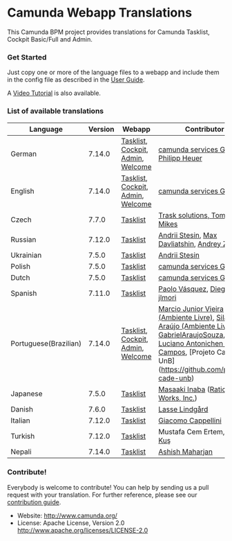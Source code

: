# Camunda Webapp Translations


This Camunda BPM project provides translations for Camunda Tasklist, Cockpit Basic/Full and Admin.

### Get Started

Just copy one or more of the language files to a webapp and include them in the config file as described in the [User Guide](https://docs.camunda.org/manual/latest/webapps/tasklist/configuration/#localization).

A [Video Tutorial](https://blog.camunda.org/post/2014/12/internationalization-in-camunda-bpm/
) is also available.

### List of available translations

| Language             | Version | Webapp                                                                                                            | Contributor                                                                                                                          |
|----------------------|---------|-------------------------------------------------------------------------------------------------------------------|--------------------------------------------------------------------------------------------------------------------------------------|
| German               | 7.14.0  | [Tasklist](/tasklist/de.json), [Cockpit](/cockpit/de.json), [Admin](/admin/de.json), [Welcome](/welcome/de.json)  | [camunda services GmbH](https://github.com/camunda), [Philipp Heuer](https://github.com/PhilippHeuer)                                |
| English              | 7.14.0  | [Tasklist](/tasklist/en.json), [Cockpit](/cockpit/en.json), [Admin](/admin/en.json), [Welcome](/welcome/en.json)  | [camunda services GmbH](https://github.com/camunda)                                                                                  |
| Czech                | 7.7.0   | [Tasklist](/tasklist/cs.json)                                                                                     | [Trask solutions, Tomas Mikes](https://github.com/mikibo)                                                                            |
| Russian              | 7.12.0  | [Tasklist](/tasklist/ru.json)                                                                                    | [Andrii Stesin](https://github.com/astesin), [Max Davliatshin](https://github.com/TitanUser), [Andrey Zhukov](https://github.com/zhukov-andrey)|
| Ukrainian            | 7.5.0   | [Tasklist](/tasklist/uk.json)                                                                                     | [Andrii Stesin](https://github.com/astesin)                                                                                          |
| Polish               | 7.5.0   | [Tasklist](/tasklist/pl.json)                                                                                     | [camunda services GmbH](https://github.com/camunda)                                                                                  |
| Dutch                | 7.5.0   | [Tasklist](/tasklist/nl.json)                                                                                     | [camunda services GmbH](https://github.com/camunda)                                                                                  |
| Spanish              | 7.11.0  | [Tasklist](/tasklist/es.json)                                                                                     | [Paolo Vásquez](https://github.com/paolovas), [Diego Gil](https://github.com/dags), [jlmori](https://github.com/jlmori)              |
| Portuguese(Brazilian)| 7.14.0  | [Tasklist](/tasklist/pt_BR.json), [Cockpit](/cockpit/pt-BR.json), [Admin](/admin/pt_BR.json), [Welcome](/welcome/pt_BR.json) | [Marcio Junior Vieira (Ambiente Livre)](https://www.ambientelivre.com.br), [Silas Araújo (Ambiente Livre)](https://www.ambientelivre.com.br), [GabrielAraujoSouza](https://github.com/GabrielAraujoSouza), [Luciano Antonichen de Campos](https://github.com/lucianoac), [Projeto Cade UnB] (https://github.com/projeto-cade-unb) |
| Japanese             | 7.5.0   | [Tasklist](/tasklist/ja.json)                                                                                     | [Masaaki Inaba](https://github.com/mas178) ([Rational Works, Inc.](http://rational.works))                                           |
| Danish               | 7.6.0   | [Tasklist](/tasklist/da.json)                                                                                     | [Lasse Lindgård](https://github.com/lldata)                                                                                          |
| Italian              | 7.12.0  | [Tasklist](/tasklist/it.json)                                                                                     | [Giacomo Cappellini](https://github.com/arkanoid87)                                                                                  |
| Turkish              | 7.12.0  | [Tasklist](/tasklist/tr.json)                                                                                     | Mustafa Cem Ertem, [Elif T. Kuş](https://github.com/elifkus)                                        |
| Nepali              | 7.14.0  | [Tasklist](/tasklist/np.json)                                                                                     | [Ashish Maharjan](https://github.com/AshishMhrzn10)                                        |

### Contribute!

Everybody is welcome to contribute! You can help by sending us a pull request with your translation. For further reference, please see our [contribution guide](https://github.com/camunda/camunda-bpm-platform/blob/master/CONTRIBUTING.md).

  * Website: http://www.camunda.org/
  * License: Apache License, Version 2.0  http://www.apache.org/licenses/LICENSE-2.0
